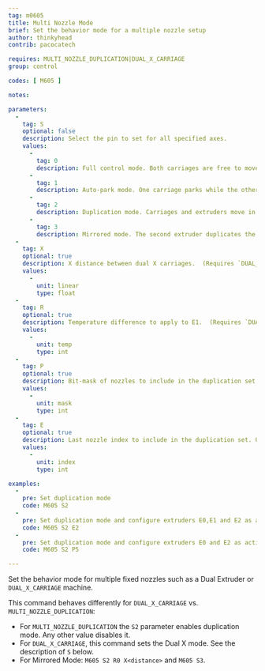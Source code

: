 ```yaml
---
tag: m0605
title: Multi Nozzle Mode
brief: Set the behavior mode for a multiple nozzle setup
author: thinkyhead
contrib: pacocatech

requires: MULTI_NOZZLE_DUPLICATION|DUAL_X_CARRIAGE
group: control

codes: [ M605 ]

notes:

parameters:
  -
    tag: S
    optional: false
    description: Select the pin to set for all specified axes.
    values:
      -
        tag: 0
        description: Full control mode. Both carriages are free to move, constrained by safe distance. (Requires `DUAL_X_CARRIAGE`)
      -
        tag: 1
        description: Auto-park mode. One carriage parks while the other moves. (Requires `DUAL_X_CARRIAGE`)
      -
        tag: 2
        description: Duplication mode. Carriages and extruders move in unison.
      -
        tag: 3
        description: Mirrored mode. The second extruder duplicates the motions of the first, but reversed in the X axis.
  -
    tag: X
    optional: true
    description: X distance between dual X carriages.  (Requires `DUAL_X_CARRIAGE`)
    values:
      -
        unit: linear
        type: float
  -
    tag: R
    optional: true
    description: Temperature difference to apply to E1.  (Requires `DUAL_X_CARRIAGE`)
    values:
      -
        unit: temp
        type: int
  -
    tag: P
    optional: true
    description: Bit-mask of nozzles to include in the duplication set. 0 disables duplication. Bit 1 is E0, Bit 2 is E1 ... Bit n is E(n-1). (Requires `MULTI_NOZZLE_DUPLICATION`)
    values:
      -
        unit: mask
        type: int
  -
    tag: E
    optional: true
    description: Last nozzle index to include in the duplication set. 0 disables duplication. (Requires `MULTI_NOZZLE_DUPLICATION`)
    values:
      -
        unit: index
        type: int

examples:
  -
    pre: Set duplication mode
    code: M605 S2
  -
    pre: Set duplication mode and configure extruders E0,E1 and E2 as active.
    code: M605 S2 E2
  -
    pre: Set duplication mode and configure extruders E0 and E2 as active (This is bit pattern %101)
    code: M605 S2 P5

---
```

Set the behavior mode for multiple fixed nozzles such as a Dual Extruder or `DUAL_X_CARRIAGE` machine.

This command behaves differently for `DUAL_X_CARRIAGE` vs. `MULTI_NOZZLE_DUPLICATION`:
- For `MULTI_NOZZLE_DUPLICATION` the `S2` parameter enables duplication mode. Any other value disables it.
- For `DUAL_X_CARRIAGE`, this command sets the Dual X mode. See the description of `S` below.
- For Mirrored Mode: `M605 S2 R0 X<distance>` and `M605 S3`.
